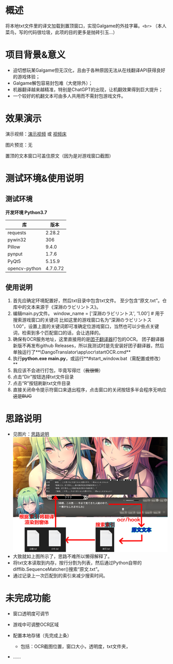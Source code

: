 # 概述

将本地txt文件里的译文加载到置顶窗口，实现Galgame的外挂字幕。`<br>`
（本人菜鸟，写的代码很垃圾，此项的目的更多是抛砖引玉...）

# 项目背景&意义

* 迫切想玩某Galgame但无汉化，且由于各种原因无法从在线翻译API获得良好的游戏体验；
* Galgame解包容易封包难（大佬除外）；
* 机器翻译越来越精准，特别是ChatGPT的出现，让机翻效果得到巨大提升；
* 一个较好的机翻文本可由多人共用而不需封包游戏文件。

# 效果演示

演示视频：[演示视频](./dev-tool/演示视频.mp4) 或 [视频床](https://files.catbox.moe/wipn2u.mp4)

图片预览：无

置顶的文本窗口可盖住原文（因为是对游戏窗口截图）

# 测试环境&使用说明

## **测试环境**

**开发环境 Python3.7**

| 库            | 版本     |
| ------------- | -------- |
| requests      | 2.28.2   |
| pywin32       | 306      |
| Pillow        | 9.4.0    |
| pynput        | 1.7.6    |
| PyQt5         | 5.15.9   |
| opencv-python | 4.7.0.72 |

## 使用说明

1. 首先应确定环境配置好，然后txt目录中包含txt文件。
   至少包含“原文.txt”。仓库中的文本来源于《深淵のラビリントス》。
2. 编辑main.py文件。
   window_name = ['深淵のラビリントス', '1.00']  # 用于搜索游戏窗口的关键词
   比如这里的游戏窗口名为“深淵のラビリントス  1.00”，设置上面的关键词即可准确定位游戏窗口，当然也可以少些点关键词，检索到多个匹配窗口的话，会让选择的。
3. 确保有OCR服务地址，这里直接用的是[团子翻译器](https://translator.dango.cloud/)打包的OCR。
   团子翻译器新版不再发布github Releases，所以我测试时是先安装好团子翻译器，然后单独运行了**\DangoTranslator\app\ocr\startOCR.cmd**
4. 执行**python.exe main.py**，或运行**#start_window.bat（需配置或修改）**
5. 我应该不会进行打包，毕竟写得烂（~~我很懒~~）
6. 点击“Dir”按钮选择txt文件目录
7. 点击“R”按钮刷新txt文件目录
8. 直接关闭命令提示符窗口来退出程序，点击窗口的关闭按钮多半会程序无响应~~这是BUG~~

# 思路说明

* 见图片：[思路说明](./dev-tool/思路说明)
  ![image](./dev-tool/思路说明.jpg)
* 大致就如上图所示了，思路不难所以懒得解释了。
* 将txt文本读取到内存，按行分割为列表，然后通过Python自带的difflib.SequenceMatcher()搜索“原文.txt”。
* 通过记录上一次匹配到的索引来减少搜索时间。

# 未完成功能

* 窗口透明度可调节
* 游戏中可调整OCR区域
* 配置本地存储（先完成上条）
  
  * 包括：OCR截图位置，窗口大小，透明度，txt文件夹，
* ……
